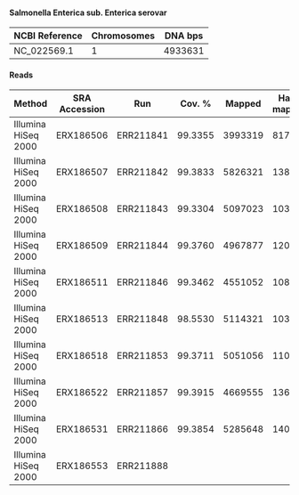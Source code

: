 #### Salmonella Enterica sub. Enterica serovar 

| NCBI Reference | Chromosomes | DNA bps |
|----------------|-------------|---------|
| NC_022569.1    |           1 | 4933631 |

#### Reads

|        Method       | SRA Accession |    Run    |  Cov. % |  Mapped | Half-mapped | Unmapped | Length | Paired? | SNPs |
|---------------------|---------------|-----------|---------|---------|-------------|----------|--------|---------|------|
| Illumina HiSeq 2000 | ERX186506     | ERR211841 | 99.3355 | 3993319 |        8170 |    72222 |    100 | Y       |   48 |
| Illumina HiSeq 2000 | ERX186507     | ERR211842 | 99.3833 | 5826321 |       13824 |   158880 |    100 | Y       |   59 |
| Illumina HiSeq 2000 | ERX186508     | ERR211843 | 99.3304 | 5097023 |       10348 |    99014 |    100 | Y       |   48 |
| Illumina HiSeq 2000 | ERX186509     | ERR211844 | 99.3760 | 4967877 |       12098 |    92924 |    100 | Y       |   48 |
| Illumina HiSeq 2000 | ERX186511     | ERR211846 | 99.3462 | 4551052 |       10882 |   408870 |    100 | Y       |   77 |
| Illumina HiSeq 2000 | ERX186513     | ERR211848 | 98.5530 | 5114321 |       10375 |    74424 |    100 | Y       |  113 |
| Illumina HiSeq 2000 | ERX186518     | ERR211853 | 99.3711 | 5051056 |       11060 |    91850 |    100 | Y       |   46 |
| Illumina HiSeq 2000 | ERX186522     | ERR211857 | 99.3915 | 4669555 |       13642 |   436164 |    100 | Y       |   66 |
| Illumina HiSeq 2000 | ERX186531     | ERR211866 | 99.3854 | 5285648 |       14081 |   331002 |    100 | Y       |   56 |
| Illumina HiSeq 2000 | ERX186553     | ERR211888 |         |         |             |          |    100 | Y       |      |
